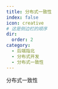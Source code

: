 ```yaml
---
title: 分布式一致性
index: false
icon: creative
# 这是侧边栏的顺序
dir:
  order: 2
category:
  - 后端指北
  - 分布式开发
  - 分布式一致性
---
```


分布式一致性





